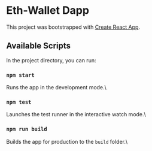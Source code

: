 # Eth-Wallet Dapp

This project was bootstrapped with [Create React App](https://github.com/facebook/create-react-app).

## Available Scripts

In the project directory, you can run:

### `npm start`

Runs the app in the development mode.\
### `npm test`

Launches the test runner in the interactive watch mode.\

### `npm run build`

Builds the app for production to the `build` folder.\
